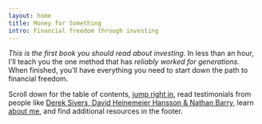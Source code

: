 ```yaml
---
layout: home
title: Money for Something
intro: Financial freedom through investing
---
```


*This is the first book you should read about investing.* In less than an hour, I'll teach you the one method that has *reliably worked for generations*. When finished, you’ll have everything you need to start down the path to financial freedom. 

Scroll down for the table of contents, [jump right in](/book/introduction/), read testimonials from people like [Derek Sivers, David Heinemeier Hansson & Nathan Barry](/praise/), learn [about me](/about/), and find additional resources in the footer.